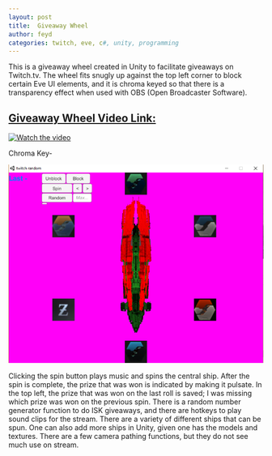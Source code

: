 ```yaml
---
layout: post
title:  Giveaway Wheel
author: feyd
categories: twitch, eve, c#, unity, programming
---
```


This is a giveaway wheel created in Unity to facilitate giveaways on Twitch.tv.  The wheel fits snugly up against the top left corner to block certain Eve UI elements, and it is chroma keyed so that there is a transparency effect when used with OBS (Open Broadcaster Software).

## [Giveaway Wheel Video Link:](https://youtu.be/ZnCCFtpPYkM)

[![Watch the video](https://img.youtube.com/vi/ZnCCFtpPYkM/hqdefault.jpg)](https://youtu.be/ZnCCFtpPYkM)


Chroma Key-

![Chroma Key](../assets/portfolio-images/0-wheel.png)

Clicking the spin button plays music and spins the central ship.  After the spin is complete, the prize that was won is indicated by making it pulsate.  In the top left, the prize that was won on the last roll is saved; I was missing which prize was won on the previous spin. There is a random number generator function to do ISK giveaways, and there are hotkeys to play sound clips for the stream.  There are a variety of different ships that can be spun.  One can also add more ships in Unity, given one has the models and textures.  There are a few camera pathing functions, but they do not see much use on stream.



